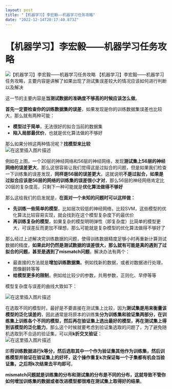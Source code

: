 ```yaml
---
layout: post
title: "【机器学习】李宏毅——机器学习任务攻略"
date: "2022-12-14T20:17:40.873Z"
---
```

【机器学习】李宏毅——机器学习任务攻略
===================

![【机器学习】李宏毅——机器学习任务攻略](https://img2023.cnblogs.com/blog/2966067/202212/2966067-20221214192715180-1492739502.png) 【机器学习】李宏毅——机器学习任务攻略，主要内容是讲解了如果出现了测试集误差较大的情况应该如何进行判断以及解决

这一节的主要内容是**当测试数据的准确度不够高的时候应该怎么做**。

**首先一定要检查你的训练数据集的误差**，如果发现是你的训练数据集误差也比较大，那么就有两种可能：

*   **模型过于简单**，无法很好的拟合当前的数据集
*   **陷入局部最优价**，也就是优化算法做的不够好

那么如果分辨这两种情况呢？**找模型来比较**  
![在这里插入图片描述](https://img-blog.csdnimg.cn/452c9b94afb94547992065ecfff20f66.png#pic_center)

例如在上图，一个20层的神经网络和56层的神经网络，发现**测试集上56层的神经网络的误差更大**，那么这很容易让我们觉得这是过拟合的问题，但是如果我们检查一下训练集的误差发现，**同样是56层的误差更大**，这就说明**不是过拟合，如果是过拟合应该是56层的网络的训练集的误差很小才对**，那么56层的神经网络肯定比20层的复杂度高，只剩下一种可能就是**优化算法做得不够好**

那么这给我们的启发就是，**在面对一个未知的问题时可以这样做：**

*   **先训练一些简单的模型**，比如层次较低的神经网络，比较SVM，这些模型的优化算法比较容易实现，就会找到在这个模型复杂度下的最优价
*   **再训练复杂的模型**，如果复杂的模型明明弹性（即复杂度）比简单的模型更大，可误差反而更加不理想，那么可能就是复杂模型的优化算法做得不够好了

那么经过上述解决完训练数据的问题，使得训练数据精度足够小时再重新计算测试数据的精度，**如果此时仍然是测试数据的误差很大，那么就有可能是真的遇到了过拟合的问题，甚至是遇到了mismatch问题**，解决办法有两个：

*   最直接的方法就是**增加训练数据集**。例如找新的数据，或者对数据进行处理，图像翻转等等
*   **给模型更多的限制**，例如给比较少的参数，共用参数，正则化、早停等等

模型复杂度与误差的曲线大致如下：

![在这里插入图片描述](https://img-blog.csdnimg.cn/55fa52a5daa34978ad22d8df05e9e7bc.png#pic_center)

在选取不同的模型时，最好是不要直接在测试集上比较，因为**测试集是用来衡量该模型的泛化误差的**，因此通常是将原本的训练集**分为训练集和验证集两部分，在训练集上训练各个不同的模型，然后再在验证集上选出最好的模型，再在测试集上得到该模型的泛化能力**。那么这个时候就要考虑到验证集选取的问题了，为了避免随机选取到不合适的验证集，可以用**k折交叉验证**：  
![在这里插入图片描述](https://img-blog.csdnimg.cn/5ab827398d744ca7990dafd77673ee17.png#pic_center)

即**将训练数据进行k等分，然后选取其中一个作为验证集其他作为训练集，然后训练模型并验证在验证集上的好坏，这个操作重复k次保证每一个子集都有机会当验证集，之后将k次结果去平均即可**。

**mismatch问题就是训练集的分布和测试集的分布是不同的分布，这就导致不管你如何增加训练集的数据或者改进模型都很难在测试集上取得好的结果**。
